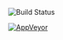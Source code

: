 ![Build Status](https://api.travis-ci.org/livingcomputermuseum/sImlac.svg)

[![AppVeyor](https://ci.appveyor.com/api/projects/status/butfmm8cd5vge16l?svg=true)](https://ci.appveyor.com/project/larsbrinkhoff/sImlac/history)
